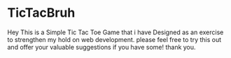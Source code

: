 # TicTacBruh
Hey This is a Simple Tic Tac Toe Game that i have Designed as an exercise to strengthen my hold on web development.
please feel free to try this out and offer your valuable suggestions if you have some!
thank you.

